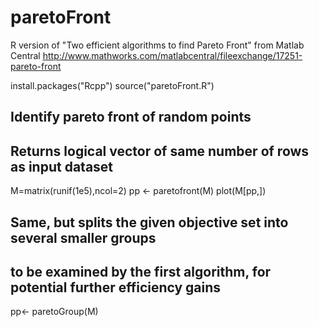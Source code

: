 paretoFront
===========

R version of "Two efficient algorithms to find Pareto Front" from Matlab Central
http://www.mathworks.com/matlabcentral/fileexchange/17251-pareto-front

install.packages("Rcpp")
source("paretoFront.R")

## Identify pareto front of random points
## Returns logical vector of same number of rows as input dataset
M=matrix(runif(1e5),ncol=2)
pp <- paretofront(M)
plot(M[pp,])

## Same, but splits the given objective set into several smaller groups 
##  to be examined by the first algorithm, for potential further efficiency gains
pp<- paretoGroup(M)